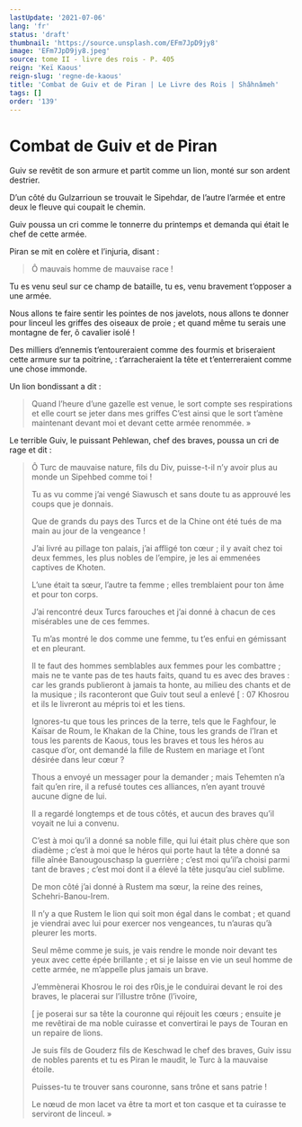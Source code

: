 ```yaml
---
lastUpdate: '2021-07-06'
lang: 'fr'
status: 'draft'
thumbnail: 'https://source.unsplash.com/EFm7JpD9jy8'
image: 'EFm7JpD9jy8.jpeg'
source: tome II - livre des rois - P. 405
reign: 'Keï Kaous'
reign-slug: 'regne-de-kaous'
title: 'Combat de Guiv et de Piran | Le Livre des Rois | Shâhnâmeh'
tags: []
order: '139'
---
```


<!-- LTeX: language=fr -->

# Combat de Guiv et de Piran

Guiv se revêtit de son armure et partit comme un lion, monté sur son ardent destrier.

D’un côté du Gulzarrioun se trouvait le Sipehdar, de l’autre l’armée et entre deux le fleuve qui coupait le chemin.

Guiv poussa un cri comme le tonnerre du printemps et demanda qui était le chef de cette armée.

Piran se mit en colère et l’injuria, disant :

> Ô mauvais homme de mauvaise race !

Tu es venu seul sur ce champ de bataille, tu es, venu bravement t’opposer a une armée.

Nous allons te faire sentir les pointes de nos javelots, nous allons te donner pour linceul les griffes des oiseaux de proie ; et quand même tu serais une montagne de fer, ô cavalier isolé !

Des milliers d’ennemis t’entoureraient comme des fourmis et briseraient cette armure sur ta poitrine, : t’arracheraient la tête et t’enterreraient comme une chose immonde.

Un lion bondissant a dit :

> Quand l’heure d’une gazelle est venue, le sort compte ses respirations et elle court se jeter dans mes griffes C’est ainsi que le sort t’amène maintenant devant moi et devant cette armée renommée. »

Le terrible Guiv, le puissant Pehlewan, chef des braves, poussa un cri de rage et dit :

> Ô Turc de mauvaise nature, fils du Div, puisse-t-il n’y avoir plus au monde un Sipehbed comme toi !
>
> Tu as vu comme j’ai vengé Siawusch et sans doute tu as approuvé les coups que je donnais.
>
> Que de grands du pays des Turcs et de la Chine ont été tués de ma main au jour de la vengeance !
>
> J’ai livré au pillage ton palais, j’ai affligé ton cœur ; il y avait chez toi deux femmes, les plus nobles de l’empire, je les ai emmenées captives de Khoten.
>
> L’une était ta sœur, l’autre ta femme ; elles tremblaient pour ton âme et pour ton corps.
>
> J’ai rencontré deux Turcs farouches et j’ai donné à chacun de ces misérables une de ces femmes.
>
> Tu m’as montré le dos comme une femme, tu t’es enfui en gémissant et en pleurant.
>
> Il te faut des hommes semblables aux femmes pour les combattre ; mais ne te vante pas de tes hauts faits, quand tu es avec des braves : car les grands publieront à jamais ta honte, au milieu des chants et de la musique ; ils raconteront que Guiv tout seul a enlevé [ : 07 Khosrou et ils le livreront au mépris toi et les tiens.
>
> Ignores-tu que tous les princes de la terre, tels que le Faghfour, le Kaïsar de Roum, le Khakan de la Chine, tous les grands de l’Iran et tous les parents de Kaous, tous les braves et tous les héros au casque d’or, ont demandé la fille de Rustem en mariage et l’ont désirée dans leur cœur ?
>
> Thous a envoyé un messager pour la demander ; mais Tehemten n’a fait qu’en rire, il a refusé toutes ces alliances, n’en ayant trouvé aucune digne de lui.
>
> Il a regardé longtemps et de tous côtés, et aucun des braves qu’il voyait ne lui a convenu.
>
> C’est à moi qu’il a donné sa noble fille, qui lui était plus chère que son diadème ; c’est à moi que le héros qui porte haut la tête a donné sa fille aînée Banougouschasp la guerrière ; c’est moi qu’il’a choisi parmi tant de braves ; c’est moi dont il a élevé la tête jusqu’au ciel sublime.
>
> De mon côté j’ai donné à Rustem ma sœur, la reine des reines, Schehri-Banou-Irem.
>
> Il n’y a que Rustem le lion qui soit mon égal dans le combat ; et quand je viendrai avec lui pour exercer nos vengeances, tu n’auras qu’à pleurer les morts.
>
> Seul même comme je suis, je vais rendre le monde noir devant tes yeux avec cette épée brillante ; et si je laisse en vie un seul homme de cette armée, ne m’appelle plus jamais un brave.
>
> J’emmènerai Khosrou le roi des r0is,je le conduirai devant le roi des braves, le placerai sur l’illustre trône (l’ivoire,
>
> [
je poserai sur sa tête la couronne qui réjouit les cœurs ; ensuite je me revêtirai de ma noble cuirasse et convertirai le pays de Touran en un repaire de lions.
>
> Je suis fils de Gouderz fils de Keschwad le chef des braves, Guiv issu de nobles parents et tu es Piran le maudit, le Turc à la mauvaise étoile.
>
> Puisses-tu te trouver sans couronne, sans trône et sans patrie !
>
> Le nœud de mon lacet va être ta mort et ton casque et ta cuirasse te serviront de linceul. »
